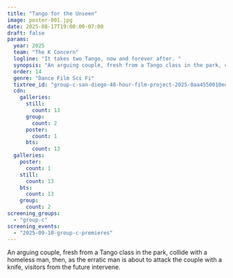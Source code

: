 ```yaml
---
title: "Tango for the Unseen"
image: poster-001.jpg
date: 2025-08-17T19:00:00-07:00
draft: false
params:
  year: 2025
  team: "The K Concern"
  logline: "It takes two Tango, now and forever after. "
  synopsis: "An arguing couple, fresh from a Tango class in the park, collide with a homeless man, then, as the erratic man is about to attack the couple with a knife, visitors from the future intervene. "
  order: 14
  genre: "Dance Film Sci Fi"
  tixtree_id: "group-c-san-diego-48-hour-film-project-2025-0aa4550010ed"
  cdn:
    galleries:
      still:
        count: 13
      group:
        count: 2
      poster:
        count: 1
      bts:
        count: 13
  galleries:
    poster:
      count: 1
    still:
      count: 13
    bts:
      count: 13
    group:
      count: 2
screening_groups:
  - "group-c"
screening_events:
  - "2025-09-10-group-c-premieres"
---
```

An arguing couple, fresh from a Tango class in the park, collide with a homeless man, then, as the erratic man is about to attack the couple with a knife, visitors from the future intervene.
